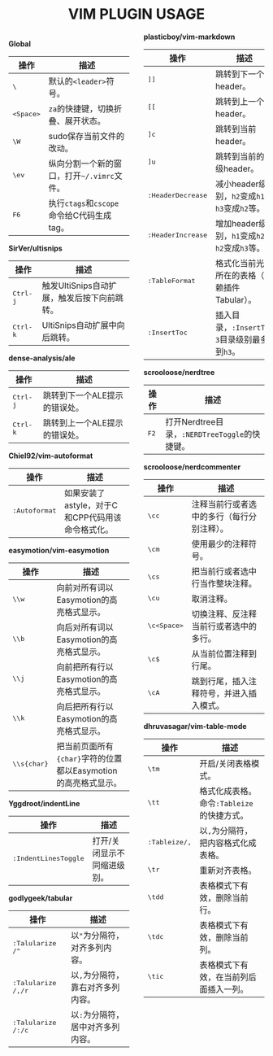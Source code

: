 <h1 style="text-align: center;">VIM PLUGIN USAGE</h1>

<div style="column-count:2;column-gap:2em;">


**Global**

| 操作                 | 描述                                       |
|----------------------|--------------------------------------------|
| <kbd>\\</kbd>        | 默认的`<leader>`符号。                     |
| <kbd>\<Space\></kbd> | `za`的快捷键，切换折叠、展开状态。         |
| <kbd>\\W</kbd>       | sudo保存当前文件的改动。                   |
| <kbd>\\ev</kbd>      | 纵向分割一个新的窗口，打开`~/.vimrc`文件。 |
| <kbd>F6</kbd>        | 执行`ctags`和`cscope`命令给C代码生成tag。  |

**SirVer/ultisnips**

| 操作              | 描述                                        |
|-------------------|---------------------------------------------|
| <kbd>Ctrl-j</kbd> | 触发UltiSnips自动扩展，触发后按下向前跳转。 |
| <kbd>Ctrl-k</kbd> | UltiSnips自动扩展中向后跳转。               |

**dense-analysis/ale**

| 操作              | 描述                          |
|-------------------|-------------------------------|
| <kbd>Ctrl-j</kbd> | 跳转到下一个ALE提示的错误处。 |
| <kbd>Ctrl-k</kbd> | 跳转到上一个ALE提示的错误处。 |

**Chiel92/vim-autoformat**

| 操作                   | 描述                                             |
|------------------------|--------------------------------------------------|
| <kbd>:Autoformat</kbd> | 如果安装了astyle，对于C和CPP代码用该命令格式化。 |

**easymotion/vim-easymotion**

| 操作                   | 描述                                                           |
|------------------------|----------------------------------------------------------------|
| <kbd>\\\\w</kbd>       | 向前对所有词以Easymotion的高亮格式显示。                       |
| <kbd>\\\\b</kbd>       | 向后对所有词以Easymotion的高亮格式显示。                       |
| <kbd>\\\\j</kbd>       | 向前把所有行以Easymotion的高亮格式显示。                       |
| <kbd>\\\\k</kbd>       | 向后把所有行以Easymotion的高亮格式显示。                       |
| <kbd>\\\\s{char}</kbd> | 把当前页面所有`{char}`字符的位置都以Easymotion的高亮格式显示。 |

**Yggdroot/indentLine**

| 操作                          | 描述                        |
|-------------------------------|-----------------------------|
| <kbd>:IndentLinesToggle</kbd> | 打开/关闭显示不同缩进级别。 |

**godlygeek/tabular**

| 操作                        | 描述                              |
|-----------------------------|-----------------------------------|
| <kbd>:Talularize /"</kbd>   | 以`"`为分隔符，对齐多列内容。     |
| <kbd>:Talularize /,/r</kbd> | 以`,`为分隔符，靠右对齐多列内容。 |
| <kbd>:Talularize /:/c</kbd> | 以`:`为分隔符，居中对齐多列内容。 |

**plasticboy/vim-markdown**

| 操作                       | 描述                                           |
|----------------------------|------------------------------------------------|
| <kbd>]]</kbd>              | 跳转到下一个header。                           |
| <kbd>[[</kbd>              | 跳转到上一个header。                           |
| <kbd>]c</kbd>              | 跳转到当前header。                             |
| <kbd>]u</kbd>              | 跳转到当前的父级header。                       |
| <kbd>:HeaderDecrease</kbd> | 减小header级别，`h2`变成`h1`，`h3`变成`h2`等。 |
| <kbd>:HeaderIncrease</kbd> | 增加header级别，`h1`变成`h2`，`h2`变成`h3`等。 |
| <kbd>:TableFormat</kdb>    | 格式化当前光标所在的表格（依赖插件Tabular）。  |
| <kbd>:InsertToc</kdb>      | 插入目录，`:InsertToc 3`目录级别最多到`h3`。   |

**scrooloose/nerdtree**

| 操作          | 描述                                          |
|---------------|-----------------------------------------------|
| <kbd>F2</kbd> | 打开Nerdtree目录，`:NERDTreeToggle`的快捷键。 |

**scrooloose/nerdcommenter**

| 操作                    | 描述                                       |
|-------------------------|--------------------------------------------|
| <kbd>\\cc</kbd>         | 注释当前行或者选中的多行（每行分别注释）。 |
| <kbd>\\cm</kbd>         | 使用最少的注释符号。                       |
| <kbd>\\cs</kbd>         | 把当前行或者选中行当作整块注释。           |
| <kbd>\\cu</kbd>         | 取消注释。                                 |
| <kbd>\\c\<Space\></kbd> | 切换注释、反注释当前行或者选中的多行。     |
| <kbd>\\c$</kbd>         | 从当前位置注释到行尾。                     |
| <kbd>\\cA</kbd>         | 跳到行尾，插入注释符号，并进入插入模式。   |

**dhruvasagar/vim-table-mode**

| 操作                   | 描述                                      |
|------------------------|-------------------------------------------|
| <kbd>\\tm</kbd>        | 开启/关闭表格模式。                       |
| <kbd>\\tt</kbd>        | 格式化成表格。命令`:Tableize`的快捷方式。 |
| <kbd>:Tableize/,</kbd> | 以`,`为分隔符，把内容格式化成表格。       |
| <kbd>\\tr</kbd>        | 重新对齐表格。                            |
| <kbd>\\tdd</kbd>       | 表格模式下有效，删除当前行。              |
| <kbd>\\tdc</kbd>       | 表格模式下有效，删除当前列。              |
| <kbd>\\tic</kbd>       | 表格模式下有效，在当前列后面插入一列。    |



</div>

